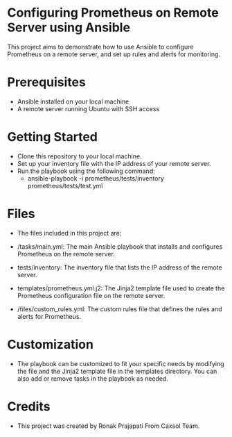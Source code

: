 # Configuring Prometheus on Remote Server using Ansible

This project aims to demonstrate how to use Ansible to configure Prometheus on a remote server, and set up rules and alerts for monitoring.

# Prerequisites
  - Ansible installed on your local machine
  - A remote server running Ubuntu with SSH access

# Getting Started
  - Clone this repository to your local machine.
  - Set up your inventory file with the IP address of your remote server.
  - Run the playbook using the following command:
    - ansible-playbook -i prometheus/tests/inventory prometheus/tests/test.yml 
  
# Files
  - The files included in this project are:

  - /tasks/main.yml: The main Ansible playbook that installs and configures Prometheus on the remote server.
  - tests/inventory: The inventory file that lists the IP address of the remote server.
  - templates/prometheus.yml.j2: The Jinja2 template file used to create the Prometheus configuration file on the remote server.
  - /files/custom_rules.yml: The custom rules file that defines the rules and alerts for Prometheus.

# Customization
  - The playbook can be customized to fit your specific needs by modifying the file and the Jinja2 template file in the templates directory. You can also       add or remove tasks in the playbook as needed.
  
# Credits
  - This project was created by Ronak Prajapati From Caxsol Team.




